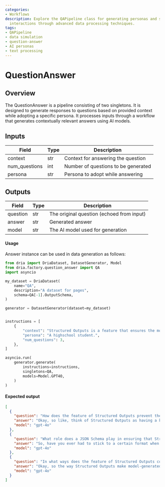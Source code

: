 ```yaml
---
categories:
- Workflows
description: Explore the QAPipeline class for generating personas and simulating Q&A
  interactions through advanced data processing techniques.
tags:
- QAPipeline
- data simulation
- question-answer
- AI personas
- text processing
---
```


# QuestionAnswer

## Overview
The QuestionAnswer is a pipeline consisting of two singletons. It is designed to generate responses to questions based on provided context while adopting a specific persona. 
It processes inputs through a workflow that generates contextually relevant answers using AI models.

## Inputs
| Field         | Type | Description                         |
|---------------|------|-------------------------------------|
| context       | str  | Context for answering the question  |
| num_questions | int  | Number of questions to be generated |
| persona       | str  | Persona to adopt while answering    |

## Outputs
| Field | Type | Description |
|-------|------|-------------|
| question | str | The original question (echoed from input) |
| answer | str | Generated answer |
| model | str | The AI model used for generation |

#### Usage

Answer instance can be used in data generation as follows:

```python
from dria import DriaDataset, DatasetGenerator, Model
from dria.factory.question_answer import QA
import asyncio

my_dataset = DriaDataset(
    name="QA",
    description="A dataset for pages",
    schema=QA[-1].OutputSchema,
)

generator = DatasetGenerator(dataset=my_dataset)


instructions = [
    {
        "context": "Structured Outputs is a feature that ensures the model will always generate responses that adhere to your supplied JSON Schema, so you don't need to worry about the model omitting a required key, or hallucinating an invalid enum value.",
        "persona": "A highschool student.",
        "num_questions": 3,
    },
]

asyncio.run(
    generator.generate(
        instructions=instructions,
        singletons=QA,
        models=Model.GPT4O,
    )
)
```

#### Expected output

```json
[
  {
    "question": "How does the feature of Structured Outputs prevent the model from omitting a required key or creating an invalid enum value?",
    "answer": "Okay, so like, think of Structured Outputs as having a kind of \"template\" or \"guideline\" for how the responses should look, right? It\u2019s like when a teacher gives you a worksheet, and you need to fill in certain blanks and you can't just write random things. The JSON Schema is sort of like that worksheet. It tells the model exactly what pieces of info need to be there (like all the answers you need to fill in), so it doesn\u2019t skip anything important. And, it stops the model from just making up weird answers (or invalid enum values, to be fancy) because it has to pick from what\u2019s allowed. It's kinda like having a multiple-choice test where you can only pick A, B, or C, not like, Z or something. So, it keeps everything on track and makes sure nothing's missing or made up!",
    "model": "gpt-4o"
  },
  {
    "question": "What role does a JSON Schema play in ensuring that Structured Outputs maintain response accuracy?",
    "answer": "So, have you ever had to stick to a certain format when writing an essay or something? JSON Schema in this situation is kinda like that format guide but for a computer program. It makes sure all its answers include what they should and nothing they shouldn't have. It's super important for keeping things organized and correct, ensuring that Structured Outputs are always spot-on and don't leave out anything important or add anything that's not supposed to be there.",
    "model": "gpt-4o"
  },
  {
    "question": "In what ways does the feature of Structured Outputs contribute to the reliability of model-generated responses?",
    "answer": "Okay, so the way Structured Outputs make model-generated responses more reliable is kind of like having a rulebook for how answers should be written. So, imagine if every time you wrote an answer in class, you had to make sure it fits into a particular format that your teacher gave you. This way, you won't forget to include important stuff, like your name, date, and the actual answer, and you also won't add in random things that your teacher doesn\u2019t want. It makes the answers neater and more trustworthy. That's what Structured Outputs do; they make sure the model doesn't mess up or go off track by sticking to a guide!",
    "model": "gpt-4o"
  }
]
```